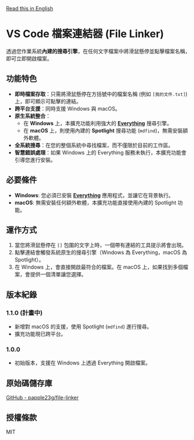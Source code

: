 [Read this in English](README.md)

# VS Code 檔案連結器 (File Linker)

透過您作業系統**內建的搜尋引擎**，在任何文字檔案中將滑鼠懸停並點擊檔案名稱，即可立即開啟檔案。

## 功能特色

-   **即時檔案存取**：只需將滑鼠懸停在方括號中的檔案名稱 (例如 `[我的文件.txt]`) 上，即可顯示可點擊的連結。
-   **跨平台支援**：同時支援 Windows 與 macOS。
-   **原生系統整合**：
    -   在 **Windows** 上，本擴充功能利用強大的 **[Everything](https://www.voidtools.com/)** 搜尋引擎。
    -   在 **macOS** 上，則使用內建的 **Spotlight** 搜尋功能 (`mdfind`)，無需安裝額外軟體。
-   **全系統搜尋**：在您的整個系統中尋找檔案，而不僅限於目前的工作區。
-   **智慧錯誤處理**：如果 Windows 上的 Everything 服務未執行，本擴充功能會引導您進行安裝。

## 必要條件

-   **Windows**: 您必須已安裝 **[Everything](https://www.voidtools.com/)** 應用程式，並讓它在背景執行。
-   **macOS**: 無需安裝任何額外軟體，本擴充功能直接使用內建的 Spotlight 功能。

## 運作方式

1.  當您將滑鼠懸停在 `[]` 包圍的文字上時，一個帶有連結的工具提示將會出現。
2.  點擊連結會觸發系統原生的搜尋引擎（Windows 為 Everything，macOS 為 Spotlight）。
3.  在 Windows 上，會直接開啟最符合的檔案。在 macOS 上，如果找到多個檔案，會提供一個清單讓您選擇。

## 版本紀錄

### 1.1.0 (計畫中)

-   新增對 macOS 的支援，使用 Spotlight (`mdfind`) 進行搜尋。
-   擴充功能現已跨平台。

### 1.0.0

-   初始版本，支援在 Windows 上透過 Everything 開啟檔案。

## 原始碼儲存庫

[GitHub - papple23g/file-linker](https://github.com/papple23g/file-linker)

## 授權條款

MIT
